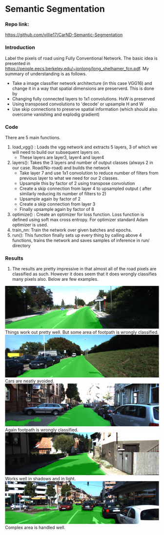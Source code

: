 # Semantic Segmentation
### Repo link:
https://github.com/villie17/CarND-Semantic-Segmentation

### Introduction
Label the pixels of road using Fully Conventional Network. 
The basic idea is presented in https://people.eecs.berkeley.edu/~jonlong/long_shelhamer_fcn.pdf. My summary of understanding is as follows. 
  - Take a image classifier network architecture (in this case VGG16) and change it in a way that spatial dimensions are preserverd. This is done by 
  - Changing fully connected layers to 1x1 convolutions. HxW is preserved
  - Using transposed convolutions to 'decode' or upsample H and W
  - Use skip connections to preserve spatial information (which should also overcome vanishing and explodig gradient)

### Code
There are 5 main functions. 
1. load_vgg() : Loads the vgg network and extracts 5 layers, 3 of which we will need to build our subsequent layers on.
   * These layers are layer3, layer4 and layer4
2. layers(): Takes the 3 layers and number of output classes (always 2 in our case. Road/No-road) and builds the network
   * Take layer 7 and use 1x1 convolution to reduce number of filters from previous layer to what we need for our 2 classes.
   * Upsample this by factor of 2 using transpose convolution
   * Create a skip connection from layer 4 to upsampled output ( after similarly reducing its number of filters to 2)
   * Upsample again by factor of 2
   * Create a skip connection from layer 3
   * Finally upsample again by factor of 8
3. optimize() : Create an optimizer for loss function. Loss function is defined using soft max cross entropy. For optimizer   standard Adam optimizer is used.
4. train_nn: Train the network over given batches and epochs.
5. run(): This function finally sets up every thing by calling above 4 functions, trains the network and saves samples of inference in run/ directory


### Results
1. The results are pretty impressive in that almost all of the road pixels are classified as such. However it does seem that it does wrongly classifies many pixels also. Below are few examples.

![Test1](./test1.png)
<br/>Things work out pretty well. But some area of footpath is wrongly classified. <br/>
![Test2](./test2.png)
<br/> Cars are neatly avoided. <br/>
![Test3](./test3.png)
<br/> Again footpath is wrongly classified.<br/> 
![Test4](./test4.png)
<br/> Works well in shadows and in light.<br/> 
![Test5](./test5.png)
<br/> Complex area is handled well.<br/> 
